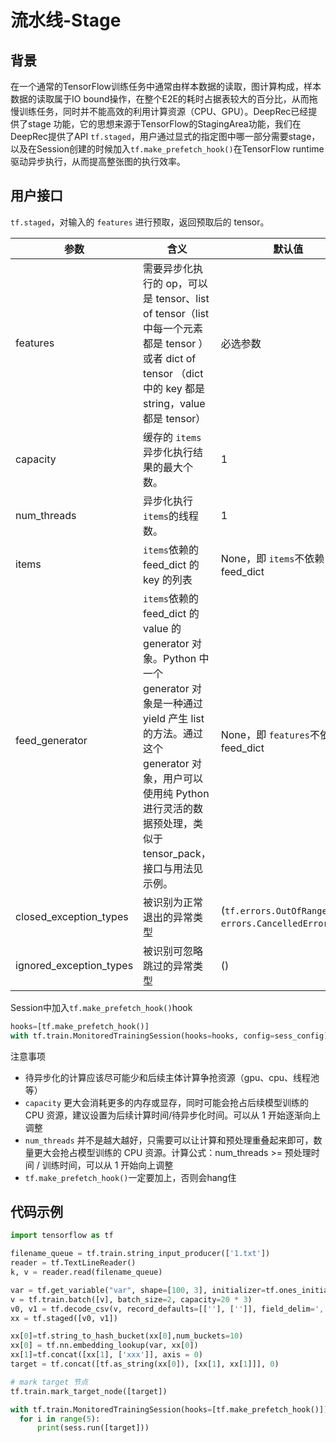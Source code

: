 # 流水线-Stage

## 背景

在一个通常的TensorFlow训练任务中通常由样本数据的读取，图计算构成，样本数据的读取属于IO bound操作，在整个E2E的耗时占据表较大的百分比，从而拖慢训练任务，同时并不能高效的利用计算资源（CPU、GPU）。DeepRec已经提供了stage 功能，它的思想来源于TensorFlow的StagingArea功能，我们在DeepRec提供了API `tf.staged`，用户通过显式的指定图中哪一部分需要stage，以及在Session创建的时候加入`tf.make_prefetch_hook()`在TensorFlow runtime驱动异步执行，从而提高整张图的执行效率。

## 用户接口

`tf.staged`，对输入的 `features` 进行预取，返回预取后的 tensor。

| 参数                    | 含义                                                         | 默认值                                                 |
| ----------------------- | ------------------------------------------------------------ | ------------------------------------------------------ |
| features                | 需要异步化执行的 op，可以是 tensor、list of tensor（list 中每一个元素都是 tensor ） 或者 dict of tensor （dict 中的 key 都是 string，value 都是 tensor） | 必选参数                                               |
| capacity                | 缓存的 `items`异步化执行结果的最大个数。                     | 1                                                      |
| num_threads             | 异步化执行 `items`的线程数。                                 | 1                                                      |
| items                   | `items`依赖的 feed_dict 的 key 的列表                        | None，即 `items`不依赖 feed_dict                       |
| feed_generator          | `items`依赖的 feed_dict 的 value 的 generator 对象。Python 中一个 generator 对象是一种通过 yield 产生 list 的方法。通过这个 generator 对象，用户可以使用纯 Python 进行灵活的数据预处理，类似于 tensor_pack，接口与用法见示例。 | None，即 `features`不依赖 feed_dict                    |
| closed_exception_types  | 被识别为正常退出的异常类型                                   | (`tf.errors.OutOfRangeError`, `errors.CancelledError`) |
| ignored_exception_types | 被识别可忽略跳过的异常类型                                   | ()                                                     |

Session中加入`tf.make_prefetch_hook()`hook

```python
hooks=[tf.make_prefetch_hook()]
with tf.train.MonitoredTrainingSession(hooks=hooks, config=sess_config) as sess:
```

注意事项

- 待异步化的计算应该尽可能少和后续主体计算争抢资源（gpu、cpu、线程池等）
- `capacity` 更大会消耗更多的内存或显存，同时可能会抢占后续模型训练的 CPU 资源，建议设置为后续计算时间/待异步化时间。可以从 1 开始逐渐向上调整
- `num_threads` 并不是越大越好，只需要可以让计算和预处理重叠起来即可，数量更大会抢占模型训练的 CPU 资源。计算公式：num_threads >= 预处理时间 / 训练时间，可以从 1 开始向上调整
- `tf.make_prefetch_hook()`一定要加上，否则会hang住

## 代码示例

```python
import tensorflow as tf

filename_queue = tf.train.string_input_producer(['1.txt'])
reader = tf.TextLineReader()
k, v = reader.read(filename_queue)

var = tf.get_variable("var", shape=[100, 3], initializer=tf.ones_initializer())
v = tf.train.batch([v], batch_size=2, capacity=20 * 3)
v0, v1 = tf.decode_csv(v, record_defaults=[[''], ['']], field_delim=',')
xx = tf.staged([v0, v1])

xx[0]=tf.string_to_hash_bucket(xx[0],num_buckets=10)
xx[0] = tf.nn.embedding_lookup(var, xx[0])
xx[1]=tf.concat([xx[1], ['xxx']], axis = 0)
target = tf.concat([tf.as_string(xx[0]), [xx[1], xx[1]]], 0)

# mark target 节点
tf.train.mark_target_node([target])

with tf.train.MonitoredTrainingSession(hooks=[tf.make_prefetch_hook()]) as sess:
  for i in range(5):
      print(sess.run([target]))
```

